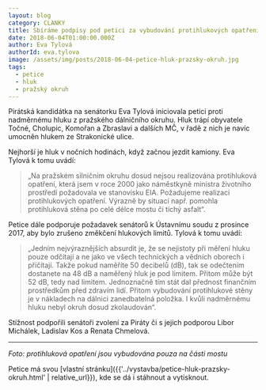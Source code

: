 ```yaml
---
layout: blog
category: CLANKY
title: Sbíráme podpisy pod petici za vybudování protihlukových opatření na pražském dálničním okruhu
date: 2018-06-04T01:00:00.000Z
author: Eva Tylová
authorId: eva.tylova
image: /assets/img/posts/2018-06-04-petice-hluk-prazsky-okruh.jpg
tags:
  - petice
  - hluk
  - pražský okruh
---
```


Pirátská kandidátka na senátorku Eva Tylová iniciovala petici proti nadměrnému hluku z pražského dálničního okruhu. Hluk trápí obyvatele Točné, Cholupic, Komořan a Zbraslavi a dalších MČ, v řadě z nich je navíc umocněn hlukem ze Strakonické ulice.

Nejhorší je hluk v nočních hodinách, když začnou jezdit kamiony. Eva Tylová k tomu uvádí:

> „Na pražském silničním okruhu dosud nejsou realizována protihluková opatření, která jsem v roce 2000 jako náměstkyně ministra životního prostředí požadovala ve stanovisku EIA. Požadujeme realizaci protihlukových opatření. Výrazně by situaci např. pomohla protihluková stěna po celé délce mostu či tichý asfalt“.

Petice dále podporuje požadavek senátorů k Ústavnímu soudu z prosince 2017, aby bylo zrušeno změkčení hlukových limitů. Tylová k tomu uvádí:

> „Jedním nejvýraznějších absurdit je, že se nejistoty při měření hluku pouze odčítají a ne jako ve všech technických a vědních oborech i přičítají. Takže pokud naměříte 50 decibelů (dB), tak se odečtením dostanete na 48&nbsp;dB a naměřený hluk je pod limitem. Přitom může být 52&nbsp;dB, tedy nad limitem. Jednoznačně tím stát dal přednost finančním prostředkům před zdravím lidí. Přitom vybudování protihlukové stěny je v nákladech na dálnici zanedbatelná položka. I kvůli nadměrnému hluku nebyl okruh dosud zkolaudován“.

Stížnost podpořili senátoři zvolení za Piráty či s jejich podporou Libor Michálek, Ladislav Kos a Renata Chmelová.

- - -

_Foto: protihluková opatření jsou vybudována pouza na části mostu_

Petice má svou [vlastní stránku]({{'../vystavba/petice-hluk-prazsky-okruh.html' | relative_url}}), kde se dá i stáhnout a vytisknout.


